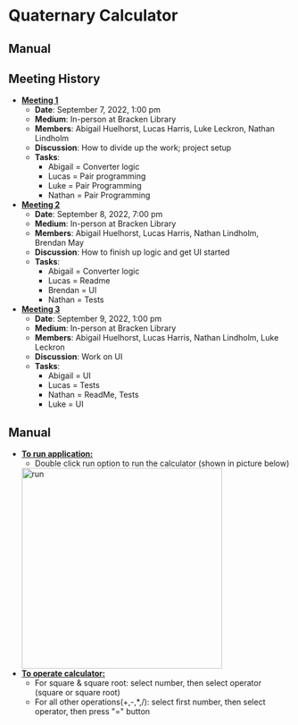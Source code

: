 # Quaternary Calculator

## Manual

## Meeting History
- <strong><u>Meeting 1</u></strong>
    - <strong>Date</strong>: September 7, 2022, 1:00 pm
    - <strong>Medium</strong>: In-person at Bracken Library
    - <strong>Members</strong>: Abigail Huelhorst, Lucas Harris, Luke Leckron, Nathan Lindholm
    - <strong>Discussion</strong>: How to divide up the work; project setup
    - <strong>Tasks</strong>:
        - Abigail = Converter logic
        - Lucas =  Pair programming
        - Luke = Pair Programming
        - Nathan = Pair Programming
- <strong><u>Meeting 2</u></strong>
    - <strong>Date</strong>: September 8, 2022, 7:00 pm
    - <strong>Medium</strong>: In-person at Bracken Library
    - <strong>Members</strong>: Abigail Huelhorst, Lucas Harris, Nathan Lindholm, Brendan May
    - <strong>Discussion</strong>: How to finish up logic and get UI started
    - <strong>Tasks</strong>:
        - Abigail = Converter logic
        - Lucas =  Readme
        - Brendan = UI
        - Nathan = Tests
- <strong><u>Meeting 3</u></strong>
    - <strong>Date</strong>: September 9, 2022, 1:00 pm
    - <strong>Medium</strong>: In-person at Bracken Library
    - <strong>Members</strong>: Abigail Huelhorst, Lucas Harris, Nathan Lindholm, Luke Leckron
    - <strong>Discussion</strong>: Work on UI
    - <strong>Tasks</strong>:
        - Abigail = UI
        - Lucas =  Tests
        - Nathan = ReadMe, Tests
        - Luke = UI
 ## Manual
 - <strong><u>To run application:</u></strong>
   - Double click run option to run the calculator (shown in picture below)
    <img width="359" alt="run" src="https://user-images.githubusercontent.com/89402649/189438829-a8f5a448-234e-438c-a8e5-8c798c872240.png">
 - <strong><u>To operate calculator:</u></strong>
   - For square & square root: select number, then select operator (square or square root)
   - For all other operations(+,-,*,/): select first number, then select operator, then press "=" button

   
